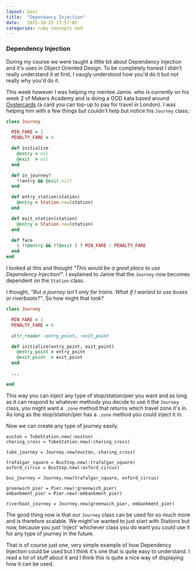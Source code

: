```yaml
---
layout: post
title:  "Dependancy Injection"
date:   2015-10-25 17:57:05
categories: ruby concepts ood
---
```



### Dependency Injection

During my course we were taught a little bit about Dependency Injection and it's uses in Object Oriented Design. To be completely honest I didn't really understand it at first, I vaugly understood how you'd do it but not really why you'd do it.

This week however I was helping my mentee Jamie. who is currently on his week 2 of Makers Academy and is doing a OOD kata based around [Oystercards](https://en.wikipedia.org/wiki/Oyster_card) (a card you can top-up to pay for travel in London). I was helping him with a few things but couldn't help but notice his `Journey` class;

```ruby
class Journey

  MIN_FARE = 1
  PENALTY_FARE = 6

  def initialize
    @entry = nil
    @exit  = nil
  end

  def in_journey?
    !!entry && @exit.nil?
  end

  def entry_station(station)
    @entry = Station.new(station)
  end

  def exit_station(station)
    @entry = Station.new(station)
  end

  def fare
    ( !!@entry && !!@exit ) ? MIN_FARE : PENALTY_FARE
  end
end
```

I looked at this and thought _"This would be a great place to use Dependency Injection!"_. I explained to Jamie that the `Journey` now becomes dependent on the `Station` class.

I thought, _"But a journey isn't only for trains. What if I wanted to use buses or riverboats?"_. So how might that look?

```ruby
class Journey

  MIN_FARE = 1
  PENALTY_FARE = 6

  attr_reader :entry_point, :exit_point

  def initialize(entry_point, exit_point)
    @entry_point = entry_point
    @exit_point  = exit_point
  end

  ...

end
```

This way you can inject any type of stop/station/pier you want and as long as it can respond to whatever methods you decide to use it the `Journey` class, you might want a `.zone` method that returns which travel zone it's in. As long as the stop/station/pier has a `.zone` method you could inject it in.

Now we can create any type of journey easily.

```
euston = TubeStation.new(:euston)
charing_cross = TubeStation.new(:charing_cross)

tube_journey = Journey.new(euston, charing_cross)
```
```
trafalgar_square = BusStop.new(:trafalgar_square)
oxford_circus = BusStop.new(:oxford_circus)

bus_journey = Journey.new(trafalgar_square, oxford_circus)
```
```
greenwich_pier = Pier.new(:greenwich_pier)
embankment_pier = Pier.new(:embankment_pier)

riverboat_journey = Journey.new(greenwich_pier, embankment_pier)
```

The good thing now is that our `Journey` class can be used for so much more and is therefore scalable. We might've wanted to just start with Stations but now, because you just 'inject' whichever class you do want you could use it for any type of journey in the future.

That is of course just one, very simple example of how Dependency Injection could be used but I think it's one that is quite easy to understand. I read a lot of stuff about it and I think this is quite a nice way of displaying how it can be used.
